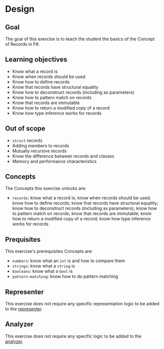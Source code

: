 # Design

## Goal

The goal of this exercise is to teach the student the basics of the Concept of Records in F#.

## Learning objectives

- Know what a record is
- Know when records should be used
- Know how to define records
- Know that records have structural equality
- Know how to deconstruct records (including as parameters)
- Know how to pattern match on records
- Know that records are immutable
- Know how to return a modified copy of a record
- Know how type inference works for records

## Out of scope

- `struct` records
- Adding members to records
- Mutually recursive records
- Know the difference between records and classes
- Memory and performance characteristics

## Concepts

The Concepts this exercise unlocks are:

- `records`: know what a record is; know when records should be used; know how to define records; know that records have structural equality; know how to deconstruct records (including as parameters); know how to pattern match on records; know that records are immutable; know how to return a modified copy of a record; know how type inference works for records

## Prequisites

This exercise's prerequisites Concepts are:

- `numbers`: know what an `int` is and how to compare them
- `strings`: know what a `string` is
- `booleans`: know what a `bool` is
- `pattern-matching`: know how to do pattern matching

## Representer

This exercise does not require any specific representation logic to be added to the [representer][representer].

## Analyzer

This exercise does not require any specific logic to be added to the [analyzer][analyzer].

[analyzer]: https://github.com/exercism/fsharp-analyzer
[representer]: https://github.com/exercism/fsharp-representer
